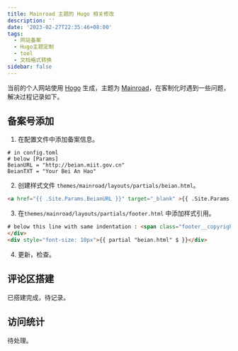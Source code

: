 ```yaml
---
title: Mainroad 主题的 Hugo 相关修改
description: ''
date: '2023-02-27T22:35:46+08:00'
tags:
  - 网站备案
  - Hugo主题定制
  - tool
  - 文档格式转换
sidebar: false
---
```


当前的个人网站使用 [Hogo](https://gohugo.io/) 生成，主题为 [Mainroad](https://github.com/Vimux/Mainroad/)，在客制化时遇到一些问题，解决过程记录如下。

## 备案号添加

1. 在配置文件中添加备案信息。

```config
# in config.toml
# below [Params]
BeianURL = "http://beian.miit.gov.cn"
BeianTXT = "Your Bei An Hao"
```

2. 创建样式文件 `themes/mainroad/layouts/partials/beian.html`。

```html
<a href="{{ .Site.Params.BeianURL }}" target="_blank" >{{ .Site.Params.BeianTXT }}</a>
```

3. 在`themes/mainroad/layouts/partials/footer.html` 中添加样式引用。

```html
# below this line with same indentation : <span class="footer__copyright-credits">{{ T "footer_credits" | safeHTML }}</span>
</div>
<div style="font-size: 10px">{{ partial "beian.html" $ }}</div>   
```

4. 更新，检查。

## 评论区搭建

已搭建完成，待记录。

## 访问统计

待处理。
